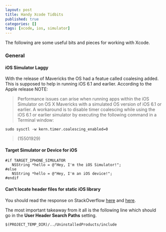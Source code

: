 ```yaml
---
layout: post
title: Handy Xcode Tidbits
published: true
categories: []
tags: [xcode, ios, simulator]
---
```

The following are some useful bits and pieces for working with Xcode.

### General

#### iOS Simulator Laggy

With the release of Mavericks the OS had a featue called coalesing added. This is supposed to help in running iOS 6.1 and earlier. According to the Apple release NOTE:

> Performance issues can arise when running apps within the iOS Simulator on OS X Mavericks with a simulated OS version of iOS 6.1 or earlier.
A workaround is to disable timer coalescing while using the iOS 6.1 or earlier simulator by executing the following command in a Terminal window:

	sudo sysctl -w kern.timer.coalescing_enabled=0

> (15501929)

#### Target Simulator or Device for iOS

	#if TARGET_IPHONE_SIMULATOR
	   NSString *hello = @"Hey, I'm the iOS Simulator!";
	#else
	   NSString *hello = @"Hey, I'm an iOS device!";
	#endif

#### Can't locate header files for static iOS library

You should read the response on StackOverflow [here](http://stackoverflow.com/questions/5543854/xcode-4-cant-locate-public-header-files-from-static-library-dependancy) and [here](http://stackoverflow.com/a/10855606).

The most important takeaway from it all is the following line which should go in the **User Header Search Paths** setting.

	$(PROJECT_TEMP_DIR)/../UninstalledProducts/include
